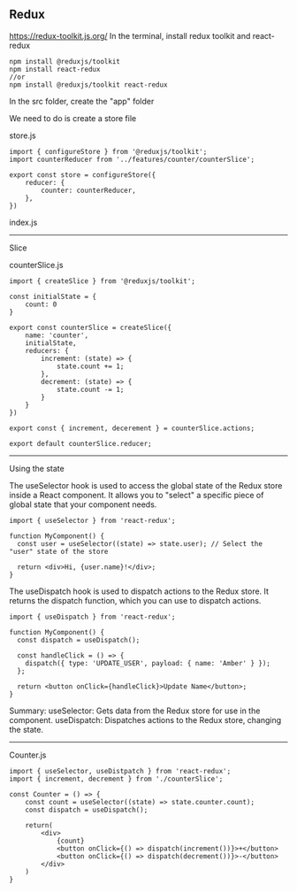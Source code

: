 ## Redux

https://redux-toolkit.js.org/
In the terminal, install redux toolkit and react-redux

```
npm install @reduxjs/toolkit
npm install react-redux
//or 
npm install @reduxjs/toolkit react-redux
```


In the src folder, create the "app" folder

We need to do is create a store file

store.js
```
import { configureStore } from '@reduxjs/toolkit';
import counterReducer from '../features/counter/counterSlice';

export const store = configureStore({
    reducer: {
        counter: counterReducer,
    },
})
```

index.js

---

Slice

counterSlice.js
```
import { createSlice } from '@reduxjs/toolkit';

const initialState = {
    count: 0
}

export const counterSlice = createSlice({
    name: 'counter',
    initialState,
    reducers: {
        increment: (state) => {
            state.count += 1;
        },
        decrement: (state) => {
            state.count -= 1;
        }
    }
})

export const { increment, decerement } = counterSlice.actions;

export default counterSlice.reducer;
```

---

Using the state

The useSelector hook is used to access the global state of the Redux store inside a React component. It allows you to "select" a specific piece of global state that your component needs.

```
import { useSelector } from 'react-redux';

function MyComponent() {
  const user = useSelector((state) => state.user); // Select the "user" state of the store

  return <div>Hi, {user.name}!</div>;
}
```

The useDispatch hook is used to dispatch actions to the Redux store. It returns the dispatch function, which you can use to dispatch actions.

```
import { useDispatch } from 'react-redux';

function MyComponent() {
  const dispatch = useDispatch();

  const handleClick = () => {
    dispatch({ type: 'UPDATE_USER', payload: { name: 'Amber' } });
  };

  return <button onClick={handleClick}>Update Name</button>;
}
```

Summary:
useSelector: Gets data from the Redux store for use in the component.
useDispatch: Dispatches actions to the Redux store, changing the state.

---

Counter.js
```
import { useSelector, useDistpatch } from 'react-redux';
import { increment, decrement } from './counterSlice';

const Counter = () => {
    const count = useSelector((state) => state.counter.count);
    const dispatch = useDispatch();

    return(
        <div>
            {count}
            <button onClick={() => dispatch(increment())}>+</button>
            <button onClick={() => dispatch(decrement())}>-</button>
        </div>
    )
}
```